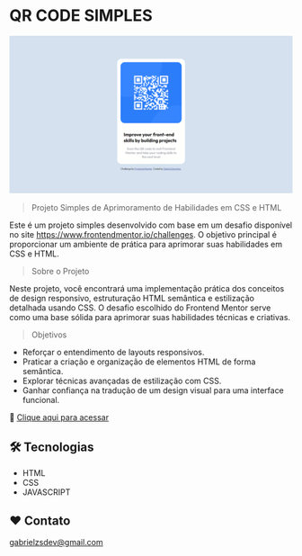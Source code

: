 # QR CODE SIMPLES

![preview](./images/preview.png)

> Projeto Simples de Aprimoramento de Habilidades em CSS e HTML

Este é um projeto simples desenvolvido com base em um desafio disponível no site https://www.frontendmentor.io/challenges. O objetivo principal é proporcionar um ambiente de prática para aprimorar suas habilidades em CSS e HTML.

> Sobre o Projeto

Neste projeto, você encontrará uma implementação prática dos conceitos de design responsivo, estruturação HTML semântica e estilização detalhada usando CSS. O desafio escolhido do Frontend Mentor serve como uma base sólida para aprimorar suas habilidades técnicas e criativas.

> Objetivos

- Reforçar o entendimento de layouts responsivos.
- Praticar a criação e organização de elementos HTML de forma semântica.
- Explorar técnicas avançadas de estilização com CSS.
- Ganhar confiança na tradução de um design visual para uma interface funcional.

🔗 [Clique aqui para acessar](https://gabrielzacariassoler.github.io/QR-CODE-SIMPLES/)

## 🛠️ Tecnologias

- HTML
- CSS
- JAVASCRIPT

## ❤️ Contato

gabrielzsdev@gmail.com
